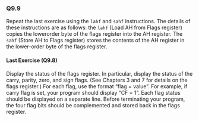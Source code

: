 ### Q9.9

Repeat the last exercise using the `lahf` and `sahf` instructions. The details of these instructions are as follows: the `lahf` (Load AH from Flags register) copies the lowerorder byte of the flags register into the AH register. The `sahf` (Store AH to Flags register) stores the contents of the AH register in the lower-order byte of the flags register.

#### Last Exercise (Q9.8)

Display the status of the flags register. In particular, display the status of the carry, parity, zero, and sign flags. (See Chapters 3 and 7 for details on the flags register.) For each flag, use the format “flag = value”. For example, if carry flag is set, your program should display “CF = 1”. Each flag status should be displayed on a separate line. Before terminating your program, the four flag bits should be complemented and stored back in the flags register.